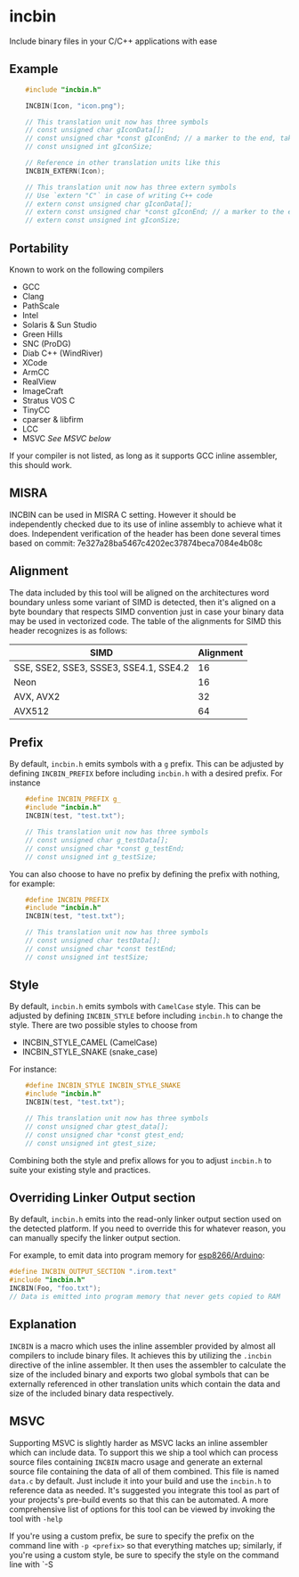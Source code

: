 # incbin

Include binary files in your C/C++ applications with ease

## Example

```c
    #include "incbin.h"

    INCBIN(Icon, "icon.png");

    // This translation unit now has three symbols
    // const unsigned char gIconData[];
    // const unsigned char *const gIconEnd; // a marker to the end, take the address to get the ending pointer
    // const unsigned int gIconSize;

    // Reference in other translation units like this
    INCBIN_EXTERN(Icon);

    // This translation unit now has three extern symbols
    // Use `extern "C"` in case of writing C++ code
    // extern const unsigned char gIconData[];
    // extern const unsigned char *const gIconEnd; // a marker to the end, take the address to get the ending pointer
    // extern const unsigned int gIconSize;
```

## Portability

Known to work on the following compilers

*   GCC
*   Clang
*   PathScale
*   Intel
*   Solaris & Sun Studio
*   Green Hills
*   SNC (ProDG)
*   Diab C++ (WindRiver)
*   XCode
*   ArmCC
*   RealView
*   ImageCraft
*   Stratus VOS C
*   TinyCC
*   cparser & libfirm
*   LCC
*   MSVC _See MSVC below_

If your compiler is not listed, as long as it supports GCC inline assembler,
this should work.

## MISRA

INCBIN can be used in MISRA C setting. However it should be independently
checked due to its use of inline assembly to achieve what it does. Independent
verification of the header has been done several times based on commit:
7e327a28ba5467c4202ec37874beca7084e4b08c

## Alignment

The data included by this tool will be aligned on the architectures word
boundary unless some variant of SIMD is detected, then it's aligned on a byte
boundary that respects SIMD convention just in case your binary data may be used
in vectorized code. The table of the alignments for SIMD this header recognizes
is as follows:

SIMD                                   | Alignment
-------------------------------------- | ---------
SSE, SSE2, SSE3, SSSE3, SSE4.1, SSE4.2 | 16
Neon                                   | 16
AVX, AVX2                              | 32
AVX512                                 | 64

## Prefix

By default, `incbin.h` emits symbols with a `g` prefix. This can be adjusted by
defining `INCBIN_PREFIX` before including `incbin.h` with a desired prefix. For
instance

```c
    #define INCBIN_PREFIX g_
    #include "incbin.h"
    INCBIN(test, "test.txt");

    // This translation unit now has three symbols
    // const unsigned char g_testData[];
    // const unsigned char *const g_testEnd;
    // const unsigned int g_testSize;
```

You can also choose to have no prefix by defining the prefix with nothing, for
example:

```c
    #define INCBIN_PREFIX
    #include "incbin.h"
    INCBIN(test, "test.txt");

    // This translation unit now has three symbols
    // const unsigned char testData[];
    // const unsigned char *const testEnd;
    // const unsigned int testSize;
```

## Style

By default, `incbin.h` emits symbols with `CamelCase` style. This can be
adjusted by defining `INCBIN_STYLE` before including `incbin.h` to change the
style. There are two possible styles to choose from

*   INCBIN_STYLE_CAMEL (CamelCase)
*   INCBIN_STYLE_SNAKE (snake_case)

For instance:

```c
    #define INCBIN_STYLE INCBIN_STYLE_SNAKE
    #include "incbin.h"
    INCBIN(test, "test.txt");

    // This translation unit now has three symbols
    // const unsigned char gtest_data[];
    // const unsigned char *const gtest_end;
    // const unsigned int gtest_size;
```

Combining both the style and prefix allows for you to adjust `incbin.h` to suite
your existing style and practices.

## Overriding Linker Output section

By default, `incbin.h` emits into the read-only linker output section used on
the detected platform. If you need to override this for whatever reason, you can
manually specify the linker output section.

For example, to emit data into program memory for
[esp8266/Arduino](github.com/esp8266/Arduino):

```c
#define INCBIN_OUTPUT_SECTION ".irom.text"
#include "incbin.h"
INCBIN(Foo, "foo.txt");
// Data is emitted into program memory that never gets copied to RAM
```

## Explanation

`INCBIN` is a macro which uses the inline assembler provided by almost all
compilers to include binary files. It achieves this by utilizing the `.incbin`
directive of the inline assembler. It then uses the assembler to calculate the
size of the included binary and exports two global symbols that can be
externally referenced in other translation units which contain the data and size
of the included binary data respectively.

## MSVC

Supporting MSVC is slightly harder as MSVC lacks an inline assembler which can
include data. To support this we ship a tool which can process source files
containing `INCBIN` macro usage and generate an external source file containing
the data of all of them combined. This file is named `data.c` by default. Just
include it into your build and use the `incbin.h` to reference data as needed.
It's suggested you integrate this tool as part of your projects's pre-build
events so that this can be automated. A more comprehensive list of options for
this tool can be viewed by invoking the tool with `-help`

If you're using a custom prefix, be sure to specify the prefix on the command
line with `-p <prefix>` so that everything matches up; similarly, if you're
using a custom style, be sure to specify the style on the command line with `-S
<style>` as well.

## Miscellaneous

Documentation for the API is provided by the header using Doxygen notation. For
licensing information see UNLICENSE.
